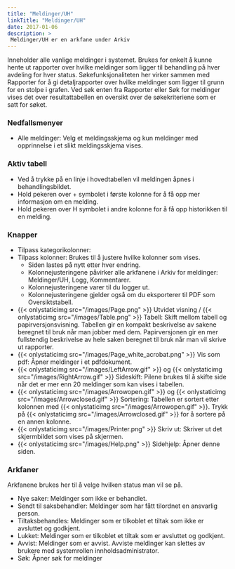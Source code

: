 ```yaml
---
title: "Meldinger/UH"
linkTitle: "Meldinger/UH"
date: 2017-01-06
description: >
 Meldinger/UH er en arkfane under Arkiv 
---
```

Inneholder alle vanlige meldinger i systemet. Brukes for enkelt å kunne hente ut rapporter over hvilke meldinger som ligger til behandling på hver avdeling for hver status. Søkefunksjonaliteten her virker sammen med Rapporter for å gi detaljrapporter over hvilke meldinger som ligger til grunn for en stolpe i grafen. Ved søk enten fra Rapporter eller Søk for meldinger vises det over resultattabellen en oversikt over de søkekriteriene som er satt for søket.

### Nedfallsmenyer

- Alle meldinger: Velg et meldingsskjema og kun meldinger med opprinnelse i et slikt meldingsskjema vises.

### Aktiv tabell

- Ved å trykke på en linje i hovedtabellen vil meldingen åpnes i behandlingsbildet.
- Hold pekeren over + symbolet i første kolonne for å få opp mer informasjon om en melding.
- Hold pekeren over H symbolet i andre kolonne for å få opp historikken til en melding.

### Knapper

- Tilpass kategorikolonner:
- Tilpass kolonner: Brukes til å justere hvilke kolonner som vises.
  - Siden lastes på nytt etter hver endring.
  - Kolonnejusteringene påvirker alle arkfanene i Arkiv for meldinger: Meldinger/UH, Logg, Kommentarer.
  - Kolonnejusteringene varer til du logger ut.
  - Kolonnejusteringene gjelder også om du eksporterer til PDF som Oversiktstabell.
- {{< onlystaticimg src="/images/Page.png" >}} Utvidet visning / {{< onlystaticimg src="/images/Table.png" >}} Tabell: Skift mellom tabell og papirversjonsvisning. Tabellen gir en kompakt beskrivelse av sakene beregnet til bruk når man jobber med dem. Papirversjonen gir en mer fullstendig beskrivelse av hele saken beregnet til bruk når man vil skrive ut rapporter.
- {{< onlystaticimg src="/images/Page_white_acrobat.png" >}} Vis som pdf: Åpner meldinger i et pdfdokument.
- {{< onlystaticimg src="/images/LeftArrow.gif" >}} og {{< onlystaticimg src="/images/RightArrow.gif" >}} Sideskift: Pilene brukes til å skifte side når det er mer enn 20 meldinger som kan vises i tabellen.
- {{< onlystaticimg src="/images/Arrowopen.gif" >}} og {{< onlystaticimg src="/images/Arrowclosed.gif" >}} Sortering: Tabellen er sortert etter kolonnen med {{< onlystaticimg src="/images/Arrowopen.gif" >}}. Trykk på {{< onlystaticimg src="/images/Arrowclosed.gif" >}} for å sortere på en annen kolonne.
- {{< onlystaticimg src="/images/Printer.png" >}} Skriv ut: Skriver ut det skjermbildet som vises på skjermen.
- {{< onlystaticimg src="/images/Help.png" >}} Sidehjelp: Åpner denne siden.

### Arkfaner

Arkfanene brukes her til å velge hvilken status man vil se på.

- Nye saker: Meldinger som ikke er behandlet.
- Sendt til saksbehandler: Meldinger som har fått tilordnet en ansvarlig person.
- Tiltaksbehandles: Meldinger som er tilkoblet et tiltak som ikke er avsluttet og godkjent.
- Lukket: Meldinger som er tilkoblet et tiltak som er avsluttet og godkjent.
- Avvist: Meldinger som er avvist. Avviste meldinger kan slettes av brukere med systemrollen innholdsadministrator.
- Søk: Åpner søk for meldinger

